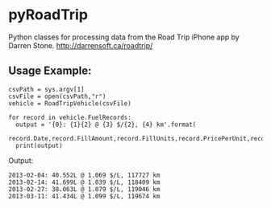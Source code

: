 pyRoadTrip
==========

Python classes for processing data from the Road Trip iPhone app by Darren Stone.  http://darrensoft.ca/roadtrip/

Usage Example:
-------

    csvPath = sys.argv[1]
    csvFile = open(csvPath,"r")
    vehicle = RoadTripVehicle(csvFile)
    
    for record in vehicle.FuelRecords:
      output = '{0}: {1}{2} @ {3} $/{2}, {4} km'.format(
    	  record.Date,record.FillAmount,record.FillUnits,record.PricePerUnit,record.Odometer)
      print(output)
      
Output:

    2013-02-04: 40.552L @ 1.069 $/L, 117727 km
    2013-02-14: 41.699L @ 1.039 $/L, 118409 km
    2013-02-27: 38.063L @ 1.079 $/L, 119046 km
    2013-03-11: 41.434L @ 1.099 $/L, 119674 km
